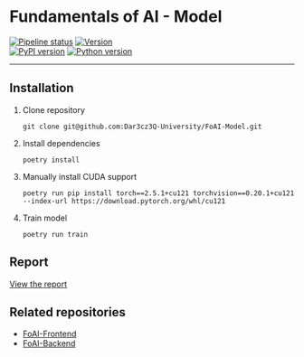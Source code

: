 # Fundamentals of AI - Model

[![Pipeline status](https://github.com/Dar3cz3Q-University/FoAI-Model/actions/workflows/ci.yml/badge.svg)](https://github.com/Dar3cz3Q-University/FoAI-Model/tree/master)
[![Version](https://img.shields.io/endpoint?url=https%3A%2F%2Fdar3cz3q-university.github.io%2FFoAI-Model%2Fversion.json
)](https://github.com/Dar3cz3Q-University/FoAI-Model/tree/master)  
[![PyPI version](https://img.shields.io/pypi/v/foai_model)](https://pypi.org/project/foai_model/)
[![Python version](https://img.shields.io/pypi/pyversions/foai_model)](https://pypi.org/project/foai_model/)

---

## Installation

1. Clone repository
    ``` shell
    git clone git@github.com:Dar3cz3Q-University/FoAI-Model.git
    ```
2. Install dependencies
    ``` shell
    poetry install
    ```
3. Manually install CUDA support
    ``` shell
    poetry run pip install torch==2.5.1+cu121 torchvision==0.20.1+cu121 --index-url https://download.pytorch.org/whl/cu121
    ```
4. Train model
    ``` shell
    poetry run train
    ```

## Report

[View the report](https://dar3cz3q-university.github.io/FoAI-Model/)

## Related repositories

* [FoAI-Frontend](https://github.com/Dar3cz3Q-University/FoAI-Frontend)  
* [FoAI-Backend](https://github.com/Dar3cz3Q-University/FoAI-Backend)
